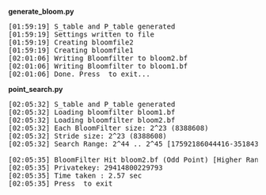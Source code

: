 <b>generate_bloom.py</b>
<pre>
[01:59:19] S_table and P_table generated
[01:59:19] Settings written to file
[01:59:19] Creating bloomfile2
[01:59:19] Creating bloomfile1
[02:01:06] Writing Bloomfilter to bloom2.bf
[02:01:06] Writing Bloomfilter to bloom1.bf
[02:01:06] Done. Press <ENTER> to exit...
</pre>

<b>point_search.py</b>
<pre>
[02:05:32] S_table and P_table generated
[02:05:32] Loading bloomfilter bloom1.bf
[02:05:32] Loading bloomfilter bloom2.bf
[02:05:32] Each BloomFilter size: 2^23 (8388608)
[02:05:32] Stride size: 2^23 (8388608)
[02:05:32] Search Range: 2^44 .. 2^45 [17592186044416-35184372088832]

[02:05:35] BloomFilter Hit bloom2.bf (Odd Point) [Higher Range Half]
[02:05:35] Privatekey: 29414800229793
[02:05:35] Time taken : 2.57 sec
[02:05:35] Press <ENTER> to exit
</pre>
